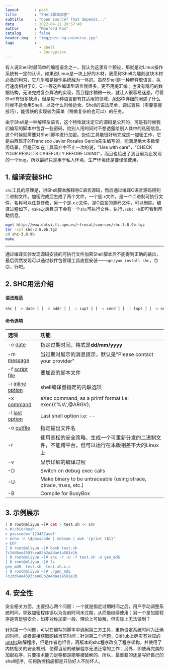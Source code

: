 ```yaml
---
layout       : post
title        : "SHell脚本加密"
subtitle     : "Open source? That depends..."
date         : 2022-04-11 20:57:40
author       : "Manford Fan"
catalog      : false
header-img   : "img/post-bg-universe.jpg"
tags         :
               - Shell
               - Encryption
---
```


有人说Shell时最简单的编程语言之一，我认为这里有个预设，那就是对Linux操作系统有一定的认识。如果说Linux是一块上好的木材，我愿称Shell为雕刻这块木材必备的利刃，它几乎和是操作系统融为一体的。虽然Shell是一种解释型语言，执行速度相对于C，C++等这些编译型语言慢很多，更不用提汇编；也没有精巧的数据结构，无法完成复杂算法的实现，而且程序稍微一长，就让人很容易迷惑。尽管Shell有很多缺点，但是每一种语言都有其适用的领域，[ABS](https://tldp.org/LDP/abs/html/index.html)中详细的阐述了什么时候不适合用Shell，以及什么时候适合。Shell的语法简单，调试容易（需要掌握技巧），能很快的实现较为简单（稍微复杂的也可以）的任务。

由于Shell是一种解释型语言，这个特性就注定它的源码是公开的，可是有时候我们编写的脚本中包含一些密码，给别人用的同时不想透露给别人其中的私密信息。这个时候就需要对Shell脚本进行加密。[SHC](http://www.datsi.fi.upm.es/~frosal/sources/)工具能很好地完成这一加密工作，它是由西班牙的Francisco Javier Rosales García先生编写的，能满足绝大多数使用场景，但是正如在工具简介中不止一次的说，"Use with care"，"CHECK YOUR RESULTS CAREFULLY BEFORE USING"，而且也给出了到目前为止发现的一个bug。所以最好只是用于私人环境，生产环境还是要谨慎使用。

## 1. 编译安装SHC

`shc`工具的原理是，讲Shell脚本解释称C语言源码，然后通过编译C语言源码得到二进制文件。加密完成后生成了两个文件，一个是.x文件，是一个二进制可执行文件，名称可以任意修改，另一个是.x.c文件，是C语言的源码文件，可以删除。编译过程如下，`make`之后目录下会有一个`shc`可执行文件，执行`./shc -h`即可看到帮助信息。

```bash
wget http://www.datsi.fi.upm.es/~frosal/sources/shc-3.8.9b.tgz
tar -xzf shc-3.8.9b.tgz
cd shc-3.8.9b
make
```

----

通过编译实验发现源码安装的可执行文件加密Shell脚本后不能得到正确的输出，最后偶然发现可以通过软件包管理工具直接安装——`apt/yum install shc`，🙃🙃，行吧。

## 2. SHC用法介绍

#### 语法规范

```bash
shc [ -e date ] [ -m addr ] [ -i iopt ] [ -x cmnd ] [ -l lopt ] [ -o outfile ] [ -ABCDhUv ] -f script
```

#### 命令选项

|选项|功能|
|:-|:-|
|-e <ins>date</ins>|指定过期时间，格式是**dd/mm/yyyy**|
|-m <ins>message</ins>|当过期时展示的消息提示，默认是"Please contact your provider"|
|-f <ins>script file</ins>|要加密的脚本文件|
|-i <ins>inline option</ins>|shell编译器指定的内联选项|
|-x <ins>command</ins>|eXec command, as a printf format i.e: exec(\\'%s\\',@ARGV);|
|-l <ins>last option</ins>|Last shell option i.e: --|
|-o <ins>outfile</ins>|指定输出文件名|
|-r|使用宽松的安全策略，生成一个可重新分发的二进制文件，不能跨平台，但可以运行在本版相差不大的Linux上|
|-v|显示详细的编译过程|
|-D|Switch on debug exec calls|
|-U|Make binary to be untraceable (using strace, ptrace, truss, etc.)|
|-B|Compile for BusyBox|

## 3. 示例展示

```bash
[ 0 root@aliyun ~]# cat > test.sh << EOF
> #!/bin/bash
> passcode='123457asdf'
> echo -n \$passcode | md5sum | awk '{print \$1}'
> EOF
[ 0 root@aliyun ~]# bash test.sh
7c2dd6ea4593cea88b2a4dae1a581e1b
[ 0 root@aliyun ~]# shc -r -U -f test.sh -o gen_md5
[ 0 root@aliyun ~]# ls
gen_md5  test.sh  test.sh.x.c 
[ 0 root@aliyun ~]# ./gen_md5
7c2dd6ea4593cea88b2a4dae1a581e1b
```

## 4. 安全性

安全相关方面，主要担心两个问题：一个就是指定过期时间之后，用户手动调整系统时间，导致加密程序误以为当前时间未过期，从而能继续使用；另一个是加密程序是否足够安全，如非对称加密一般，理论上可破解，但实际上无法做到？

针对第一个问题，可以在编写的脚本中调用第三方工具，重新设定系统时间为正确的时间，或者直接获取网络当前时间；针对第二个问题，GitHub上确实有对应的[unshc](https://github.com/yanncam/UnSHc)破解程序，但是作者也坦言，高版本的shc程序改变了程序架构，并使用了内核相关的安全机制，使得当前的破解程序无法正常的工作；另外，即使再完美的加密程序，只要技术能力足够都是能够被破解的，所以，最重要的还是写好自己的shell程序，任何防控措施都是只防好人不防坏人。

